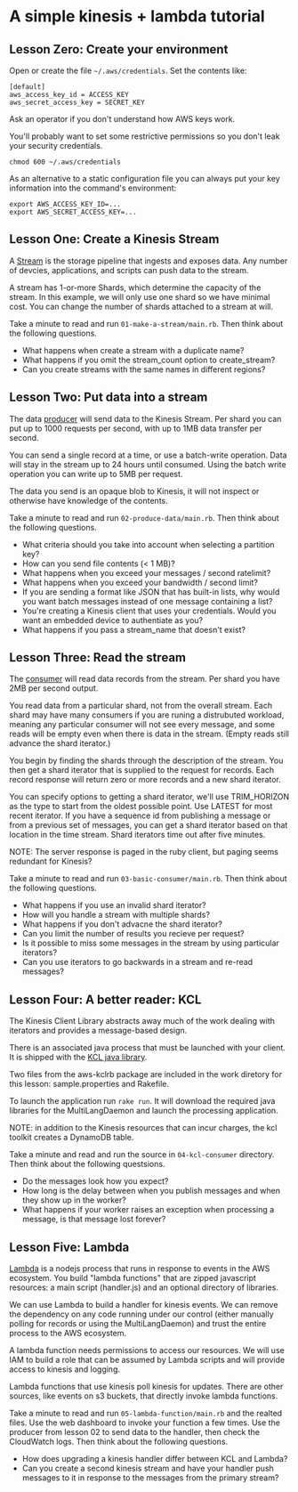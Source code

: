# A simple kinesis + lambda tutorial

## Lesson Zero: Create your environment

Open or create the file `~/.aws/credentials`.
Set the contents like:

    [default]
    aws_access_key_id = ACCESS_KEY
    aws_secret_access_key = SECRET_KEY

Ask an operator if you don't understand how AWS keys work.

You'll probably want to set some restrictive permissions so you don't
leak your security credentials.

    chmod 600 ~/.aws/credentials

As an alternative to a static configuration file you can always put
your key information into the command's environment:

    export AWS_ACCESS_KEY_ID=...
    export AWS_SECRET_ACCESS_KEY=...


## Lesson One: Create a Kinesis Stream

A [Stream][stream] is the storage pipeline that ingests and exposes data.
Any number of devcies, applications, and scripts can push data to the stream.

A stream has 1-or-more Shards, which determine the capacity of the stream.
In this example, we will only use one shard so we have minimal cost.
You can change the number of shards attached to a stream at will.

Take a minute to read and run `01-make-a-stream/main.rb`.
Then think about the following questions.

* What happens when create a stream with a duplicate name?
* What happens if you omit the stream_count option to create_stream?
* Can you create streams with the same names in different regions?

## Lesson Two: Put data into a stream

The data [producer][producer] will send data to the Kinesis Stream.
Per shard you can put up to 1000 requests per second,
with up to 1MB data transfer per second.

You can send a single record at a time, or use a batch-write operation.
Data will stay in the stream up to 24 hours until consumed.
Using the batch write operation you can write up to 5MB per request.

The data you send is an opaque blob to Kinesis,
it will not inspect or otherwise have knowledge of the contents.

Take a minute to read and run `02-produce-data/main.rb`.
Then think about the following questions.

* What criteria should you take into account when selecting a partition key?
* How can you send file contents (< 1 MB)?
* What happens when you exceed your messages / second ratelimit?
* What happens when you exceed your bandwidth / second limit?
* If you are sending a format like JSON that has built-in lists,
  why would you want batch messages instead of one message containing a list?
* You're creating a Kinesis client that uses your credentials.
  Would you want an embedded device to authentiate as you?
* What happens if you pass a stream_name that doesn't exist?

## Lesson Three: Read the stream

The [consumer][consumer] will read data records from the stream.
Per shard you have 2MB per second output.

You read data from a particular shard, not from the overall stream.
Each shard may have many consumers if you are runing a distrubuted workload,
meaning any particular consumer will not see every message,
and some reads will be empty even when there is data in the stream.
(Empty reads still advance the shard iterator.)

You begin by finding the shards through the description of the stream.
You then get a shard iterator that is supplied to the request for records.
Each record response will return zero or more records and a new shard iterator.

You can specify options to getting a shard iterator,
we'll use TRIM_HORIZON as the type to start from the oldest possible point.
Use LATEST for most recent iterator.
If you have a sequence id from publishing a message or from a previous
set of messages,
you can get a shard iterator based on that location in the time stream.
Shard iterators time out after five minutes.

NOTE: The server response is paged in the ruby client,
      but paging seems redundant for Kinesis?

Take a minute to read and run `03-basic-consumer/main.rb`.
Then think about the following questions.

* What happens if you use an invalid shard iterator?
* How will you handle a stream with multiple shards?
* What happens if you don't advacne the shard iterator?
* Can you limit the number of results you recieve per request?
* Is it possible to miss some messages in the stream by using particular
  iterators?
* Can you use iterators to go backwards in a stream and re-read messages?

## Lesson Four: A better reader: KCL

The Kinesis Client Library abstracts away much of the work dealing with
iterators and provides a message-based design.

There is an associated java process that must be launched with your client.
It is shipped with the [KCL java library][kcl-java].

Two files from the aws-kclrb package are included in the work diretory for
this lesson: sample.properties and Rakefile.

To launch the application run `rake run`.
It will download the required java libraries for the MultiLangDaemon and
launch the processing application.

NOTE: in addition to the Kinesis resources that can incur charges,
      the kcl toolkit creates a DynamoDB table.

Take a minute and read and run the source in `04-kcl-consumer` directory.
Then think about the following questsions.

* Do the messages look how you expect?
* How long is the delay between when you publish messages and when they show
  up in the worker?
* What happens if your worker raises an exception when processing a message,
  is that message lost forever?

## Lesson Five: Lambda

[Lambda][lambda] is a nodejs process that runs in response to events in the
AWS ecosystem.
You build "lambda functions" that are zipped javascript resources:
a main script (handler.js) and an optional directory of libraries.

We can use Lambda to build a handler for kinesis events.
We can remove the dependency on any code running under our control
(either manually polling for records or using the MultiLangDaemon)
and trust the entire process to the AWS ecosystem.

A lambda function needs permissions to access our resources.
We will use IAM to build a role that can be assumed by Lambda scripts
and will provide access to kinesis and logging.

Lambda functions that use kinesis poll kinesis for updates.
There are other sources,
like events on s3 buckets,
that directly invoke lambda functions.

Take a minute to read and run `05-lambda-function/main.rb`
and the realted files.
Use the web dashboard to invoke your function a few times.
Use the producer from lesson 02 to send data to the handler,
then check the CloudWatch logs.
Then think about the following questions.

* How does upgrading a kinesis handler differ between KCL and Lambda?
* Can you create a second kinesis stream and have your handler push messages
  to it in response to the messages from the primary stream?


[stream]: http://docs.aws.amazon.com/kinesis/latest/dev/amazon-kinesis-streams.html
[producer]: http://docs.aws.amazon.com/kinesis/latest/dev/kinesis-using-sdk-java-add-data-to-stream.html
[consumer]: http://docs.aws.amazon.com/kinesis/latest/dev/kinesis-using-sdk-java-get-data.html
[kcl-java]: https://github.com/awslabs/amazon-kinesis-client
[lambda]: http://aws.amazon.com/lambda/

